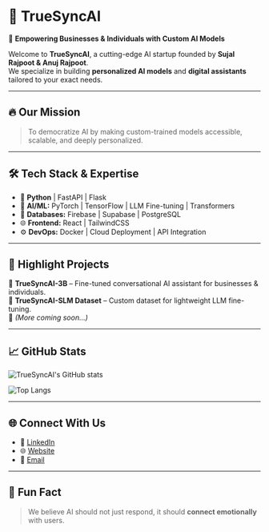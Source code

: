 # 🚀 TrueSyncAI

🌟 **Empowering Businesses & Individuals with Custom AI Models**

Welcome to **TrueSyncAI**, a cutting-edge AI startup founded by **Sujal Rajpoot & Anuj Rajpoot**.  
We specialize in building **personalized AI models** and **digital assistants** tailored to your exact needs.

---

## 🔥 Our Mission
> To democratize AI by making custom-trained models accessible, scalable, and deeply personalized.

---

## 🛠️ Tech Stack & Expertise
- 🐍 **Python** | FastAPI | Flask  
- 🤖 **AI/ML:** PyTorch | TensorFlow | LLM Fine-tuning | Transformers  
- 💾 **Databases:** Firebase | Supabase | PostgreSQL  
- 🌐 **Frontend:** React | TailwindCSS  
- ⚙️ **DevOps:** Docker | Cloud Deployment | API Integration  

---

## 🚀 Highlight Projects
🔹 **TrueSyncAI-3B** – Fine-tuned conversational AI assistant for businesses & individuals.  
🔹 **TrueSyncAI-SLM Dataset** – Custom dataset for lightweight LLM fine-tuning.  
🔹 _(More coming soon...)_

---

## 📈 GitHub Stats
![TrueSyncAI's GitHub stats](https://github-readme-stats.vercel.app/api?username=TrueSyncAI&show_icons=true&theme=radical)

![Top Langs](https://github-readme-stats.vercel.app/api/top-langs/?username=TrueSyncAI&layout=compact&theme=radical)

---

## 🌐 Connect With Us
- 💼 [LinkedIn](https://linkedin.com/)  
- 🌐 [Website](https://truesyncai.com/)  
- 📧 [Email](mailto:contact@truesyncai.com)  

---

## 🎯 Fun Fact
> We believe AI should not just respond, it should **connect emotionally** with users.  

